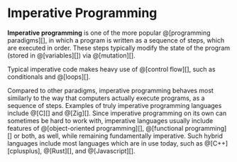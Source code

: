 # Imperative Programming

__Imperative programming__ is one of the more popular @[programming paradigms][],
in which a program is written as a sequence of steps, which are executed in order.
These steps typically modify the state of the program (stored in @[variables][])
via @[mutation][].

Typical imperative code makes heavy use of @[control flow][], such as conditionals
and @[loops][].

Compared to other paradigms, imperative programming behaves most similarly to the
way that computers actually execute programs, as a sequence of steps. Examples of
truly imperative programming languages include @[C][] and @[Zig][]. Since imperative
programming on its own can sometimes be hard to work with, imperative languages
usually include features of @[object-oriented programming][], @[functional programming][]
or both, as well, while remaining fundamentally imperative. Such hybrid languages
include most languages which are in use today, such as @[C++][cplusplus], @[Rust][],
and @[Javascript][].
